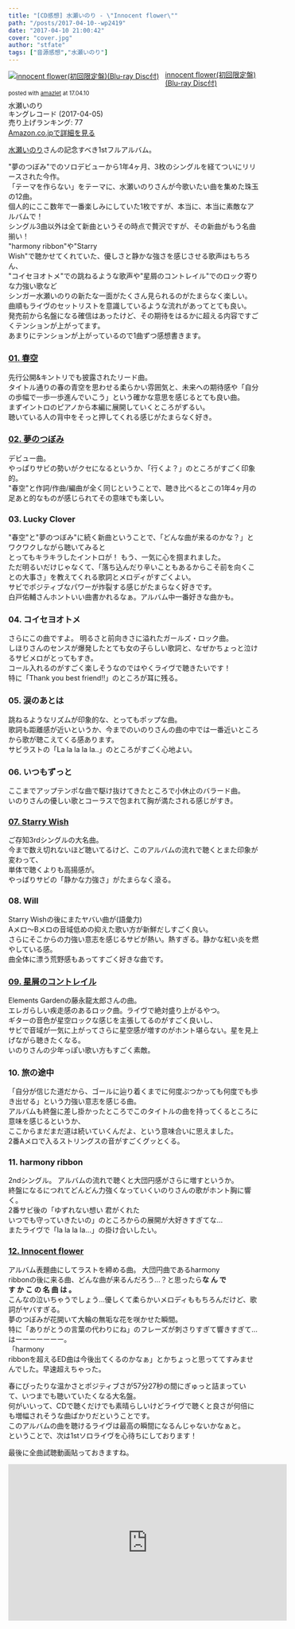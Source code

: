 ```yaml
---
title: "[CD感想] 水瀬いのり - \"Innocent flower\""
path: "/posts/2017-04-10--wp2419"
date: "2017-04-10 21:00:42"
cover: "cover.jpg"
author: "stfate"
tags: ["音源感想","水瀬いのり"]
---
```


<style type="text/css">
<!--
p {white-space: pre-wrap};
-->
</style>

<div class="amazlet-box" style="margin-bottom:0px;"><div class="amazlet-image" style="float:left;margin:0px 12px 1px 0px;"><a href="http://www.amazon.co.jp/exec/obidos/ASIN/B01N9NHM8T" name="amazletlink" target="_blank"><img src="https://images-fe.ssl-images-amazon.com/images/I/51aYItqS1iL._SL160_.jpg" alt="innocent flower(初回限定盤)(Blu-ray Disc付)" style="border: none;" /></a></div><div class="amazlet-info" style="line-height:120%; margin-bottom: 10px"><div class="amazlet-name" style="margin-bottom:10px;line-height:120%"><a href="http://www.amazon.co.jp/exec/obidos/ASIN/B01N9NHM8T" name="amazletlink" target="_blank">innocent flower(初回限定盤)(Blu-ray Disc付)</a><div class="amazlet-powered-date" style="font-size:80%;margin-top:5px;line-height:120%">posted with <a href="http://www.amazlet.com/" title="amazlet" target="_blank">amazlet</a> at 17.04.10</div></div><div class="amazlet-detail">水瀬いのり <br />キングレコード (2017-04-05)<br />売り上げランキング: 77<br /></div><div class="amazlet-sub-info" style="float: left;"><div class="amazlet-link" style="margin-top: 5px"><a href="http://www.amazon.co.jp/exec/obidos/ASIN/B01N9NHM8T" name="amazletlink" target="_blank">Amazon.co.jpで詳細を見る</a></div></div></div><div class="amazlet-footer" style="clear: left"></div></div>

<a href="https://inoriminase.com/">水瀬いのり</a>さんの記念すべき1stフルアルバム。

"夢のつぼみ"でのソロデビューから1年4ヶ月、3枚のシングルを経てついにリリースされた今作。
「テーマを作らない」をテーマに、水瀬いのりさんが今歌いたい曲を集めた珠玉の12曲。
個人的にここ数年で一番楽しみにしていた1枚ですが、本当に、本当に素敵なアルバムで！
シングル3曲以外は全て新曲というその時点で贅沢ですが、その新曲がもう名曲揃い！
"harmony ribbon"や"Starry Wish"で聴かせてくれていた、優しさと静かな強さを感じさせる歌声はもちろん、
"コイセヨオトメ"での跳ねるような歌声や"星屑のコントレイル"でのロック寄りな力強い歌など
シンガー水瀬いのりの新たな一面がたくさん見られるのがたまらなく楽しい。
曲順もライヴのセットリストを意識しているような流れがあってとても良い。
発売前から名盤になる確信はあったけど、その期待をはるかに超える内容ですごくテンションが上がってます。
あまりにテンションが上がっているので1曲ずつ感想書きます。

<h3><a href="https://www.youtube.com/watch?v=_piwZo_xo1E">01. 春空</a></h3>

先行公開&amp;キントリでも披露されたリード曲。
タイトル通りの春の青空を思わせる柔らかい雰囲気と、未来への期待感や「自分の歩幅で一歩一歩進んでいこう」という確かな意思を感じるとても良い曲。
まずイントロのピアノから本編に展開していくところがずるい。
聴いている人の背中をそっと押してくれる感じがたまらなく好き。

<h3><a href="https://www.youtube.com/watch?v=vFwnhegkDdE">02. 夢のつぼみ</a></h3>

デビュー曲。
やっぱりサビの勢いがクセになるというか、「行くよ？」のところがすごく印象的。
"春空"と作詞/作曲/編曲が全く同じということで、聴き比べるとこの1年4ヶ月の足あと的なものが感じられてその意味でも楽しい。

<h3>03. Lucky Clover</h3>

"春空"と"夢のつぼみ"に続く新曲ということで、「どんな曲が来るのかな？」とワクワクしながら聴いてみると
とってもキラキラしたイントロが！
もう、一気に心を掴まれました。
ただ明るいだけじゃなくて、「落ち込んだり辛いこともあるからこそ前を向くことの大事さ」を教えてくれる歌詞とメロディがすごくよい。
サビでポジティブなパワーが炸裂する感じがたまらなく好きです。
白戸佑輔さんホントいい曲書かれるなぁ。アルバム中一番好きな曲かも。

<h3>04. コイセヨオトメ</h3>

さらにこの曲ですよ。
明るさと前向きさに溢れたガールズ・ロック曲。
しほりさんのセンスが爆発したとても女の子らしい歌詞と、なぜかちょっと泣けるサビメロがとってもすき。
コール入れるのがすごく楽しそうなのではやくライヴで聴きたいです！
特に「Thank you best friend!!」のところが耳に残る。

<h3>05. 涙のあとは</h3>

跳ねるようなリズムが印象的な、とってもポップな曲。
歌詞も距離感が近いというか、今までのいのりさんの曲の中では一番近いところから歌が聴こえてくる感あります。
サビラストの「La la la la la..」のところがすごく心地よい。

<h3>06. いつもずっと</h3>

ここまでアップテンポな曲で駆け抜けてきたところで小休止のバラード曲。
いのりさんの優しい歌とコーラスで包まれて胸が満たされる感じがすき。

<h3><a href="https://www.youtube.com/watch?v=Y_1yU5ytWAU">07. Starry Wish</a></h3>

ご存知3rdシングルの大名曲。
今まで数え切れないほど聴いてるけど、このアルバムの流れで聴くとまた印象が変わって、
単体で聴くよりも高揚感が。
やっぱりサビの「静かな力強さ」がたまらなく滾る。

<h3>08. Will</h3>

Starry Wishの後にまたヤバい曲が(語彙力)
Aメロ～Bメロの音域低めの抑えた歌い方が新鮮だしすごく良い。
さらにそこからの力強い意志を感じるサビが熱い。熱すぎる。静かな紅い炎を燃やしている感。
曲全体に漂う荒野感もあってすごく好きな曲です。

<h3><a href="https://www.youtube.com/watch?v=wWAqZ36kphI">09. 星屑のコントレイル</a></h3>

Elements Gardenの藤永龍太郎さんの曲。
エレガらしい疾走感のあるロック曲。ライヴで絶対盛り上がるやつ。
ギターの音色が星空ロックな感じを主張してるのがすごく良いし、
サビで音域が一気に上がってさらに星空感が増すのがホント堪らない。星を見上げながら聴きたくなる。
いのりさんの少年っぽい歌い方もすごく素敵。

<h3>10. 旅の途中</h3>

「自分が信じた道だから、ゴールに辿り着くまでに何度ぶつかっても何度でも歩き出せる」という力強い意志を感じる曲。
アルバムも終盤に差し掛かったところでこのタイトルの曲を持ってくるところに意味を感じるというか、
ここからまだまだ道は続いていくんだよ、という意味合いに思えました。
2番Aメロで入るストリングスの音がすごくグッとくる。

<h3>11. harmony ribbon</h3>

2ndシングル。
アルバムの流れで聴くと大団円感がさらに増すというか。
終盤になるにつれてどんどん力強くなっていくいのりさんの歌がホント胸に響く。
2番サビ後の「ゆずれない想い 君がくれた いつでも守っていきたいの」のところからの展開が大好きすぎてな…
またライヴで「la la la la...」の掛け合いしたい。

<h3><a href="https://www.youtube.com/watch?v=SP68WcAoHIs">12. Innocent flower</a></h3>

アルバム表題曲にしてラストを締める曲。
大団円曲であるharmony ribbonの後に来る曲、どんな曲が来るんだろう…？と思ったら<strong>な ん で す か こ の 名 曲 は 。</strong>
こんなの泣いちゃうでしょう…優しくて柔らかいメロディももちろんだけど、歌詞がヤバすぎる。
夢のつぼみが花開いて大輪の無垢な花を咲かせた瞬間。
特に「ありがとうの言葉の代わりにね」のフレーズが刺さりすぎて響きすぎて…はーーーーーーー。
「harmony ribbonを超えるED曲は今後出てくるのかなぁ」とかちょっと思っててすみませんでした。早速超えちゃった。

春にぴったりな温かさとポジティブさが57分27秒の間にぎゅっと詰まっていて、いつまでも聴いていたくなる大名盤。
何がいいって、CDで聴くだけでも素晴らしいけどライヴで聴くと良さが何倍にも増幅されそうな曲ばかりだということです。
このアルバムの曲を聴けるライヴは最高の瞬間になるんじゃないかなぁと。
ということで、次は1stソロライヴを心待ちにしております！

最後に全曲試聴動画貼っておきますね。

<iframe width="560" height="315" src="https://www.youtube.com/embed/pDPGKvgPKyk" frameborder="0" allowfullscreen></iframe>